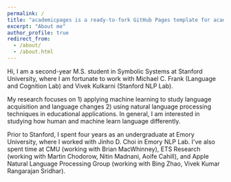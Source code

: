 ```yaml
---
permalink: /
title: "academicpages is a ready-to-fork GitHub Pages template for academic personal websites"
excerpt: "About me"
author_profile: true
redirect_from: 
  - /about/
  - /about.html
---
```


Hi, I am a second-year M.S. student in Symbolic Systems at Stanford University, where I am fortunate to work with Michael C. Frank (Language and Cognition Lab) and Vivek Kulkarni (Stanford NLP Lab). 

My research focuses on 1) applying machine learning to study language acquisition and language changes 2) using natural language processing techniques in educational applications. In general, I am interested in studying how human and machine learn language differently. 

Prior to Stanford, I spent four years as an undergraduate at Emory University, where I worked with Jinho D. Choi in Emory NLP Lab. I've also spent time at CMU (working with Brian MacWhinney), ETS Research (working with Martin Chodorow, Nitin Madnani, Aoife Cahill), and Apple Natural Language Processing Group (working with Bing Zhao, Vivek Kumar Rangarajan Sridhar). 
